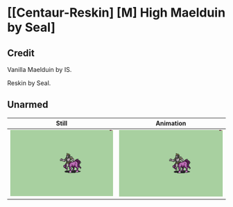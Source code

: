 # [\[Centaur-Reskin\] \[M\] High Maelduin by Seal]

## Credit

Vanilla Maelduin by IS.

Reskin by Seal.

## Unarmed

| Still | Animation |
| :---: | :-------: |
| ![Unarmed still](./Unarmed_000.png) | ![Unarmed animation](./Unarmed.gif) |
